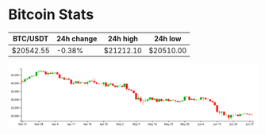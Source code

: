 # Bitcoin Stats

BTC/USDT|24h change|24h high|24h low|
|---|---|---|---|
|$20542.55|-0.38%|$21212.10|$20510.00|

<img src="./chart.svg">
